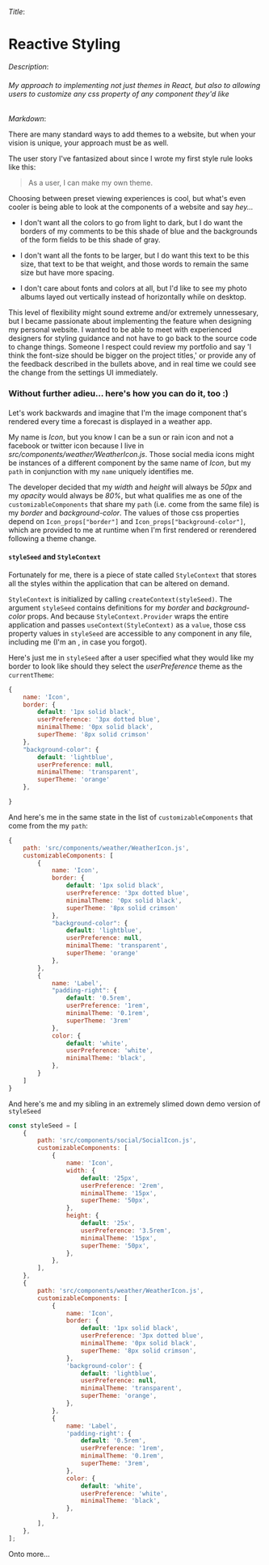 _Title_:

# Reactive Styling

_Description_:

###### My approach to implementing not just themes in React, but also to allowing users to customize any css property of any component they'd like

_Markdown_:

There are many standard ways to add themes to a website, but when your vision is unique, your approach must be as well.

The user story I've fantasized about since I wrote my first style rule looks like this:

> As a user, I can make my own theme.

Choosing between preset viewing experiences is cool, but what's even cooler is being able to look at the components of a website and say _hey..._

-   I don't want all the colors to go from light to dark, but I do want the borders of my comments to be this shade of blue and the backgrounds of the form fields to be this shade of gray.

-   I don't want all the fonts to be larger, but I do want this text to be this size, that text to be that weight, and those words to remain the same size but have more spacing.

-   I don't care about fonts and colors at all, but I'd like to see my photo albums layed out vertically instead of horizontally while on desktop.

This level of flexibility might sound extreme and/or extremely unnessesary, but I became passionate about implementing the feature when designing my personal website. I wanted to be able to meet with experienced designers for styling guidance and not have to go back to the source code to change things. Someone I respect could review my portfolio and say 'I think the font-size should be bigger on the project titles,' or provide any of the feedback described in the bullets above, and in real time we could see the change from the settings UI immediately.

### Without further adieu... here's how you can do it, too :)

#### <Icon />

Let's work backwards and imagine that I'm the image component that's rendered every time a forecast is displayed in a weather app.

My name is _Icon_, but you know I can be a sun or rain icon and not a facebook or twitter icon because I live in _src/components/weather/WeatherIcon.js_. Those social media icons might be instances of a different component by the same name of _Icon_, but my `path` in conjunction with my `name` uniquely identifies me.

The developer decided that my _width_ and _height_ will always be _50px_ and my _opacity_ would always be _80%_, but what qualifies me as one of the `customizableComponents` that share my `path` (i.e. come from the same file) is my _border_ and _background-color_. The values of those css properties depend on `Icon_props["border"]` and `Icon_props["background-color"]`, which are provided to me at runtime when I'm first rendered or rerendered following a theme change.

#### `styleSeed` and `StyleContext`

Fortunately for me, there is a piece of state called `StyleContext` that stores all the styles within the application that can be altered on demand.

`StyleContext` is initialized by calling `createContext(styleSeed)`. The argument `styleSeed` contains definitions for my _border_ and _background-color_ props. And because `StyleContext.Provider` wraps the entire application and passes `useContext(StyleContext)` as a `value`, those css property values in `styleSeed` are accessible to any component in any file, including me (I'm an <Icon />, in case you forgot).

Here's just me in `styleSeed` after a user specified what they would like my border to look like should they select the _userPreference_ theme as the `currentTheme`:

```javascript
{
    name: 'Icon',
    border: {
        default: '1px solid black',
        userPreference: '3px dotted blue',
        minimalTheme: '0px solid black',
        superTheme: '8px solid crimson'
    },
    "background-color": {
        default: 'lightblue',
        userPreference: null,
        minimalTheme: 'transparent',
        superTheme: 'orange'
    },

}
```

And here's me in the same state in the list of `customizableComponents` that come from the my `path`:

```javascript
{
    path: 'src/components/weather/WeatherIcon.js',
    customizableComponents: [
        {
            name: 'Icon',
            border: {
                default: '1px solid black',
                userPreference: '3px dotted blue',
                minimalTheme: '0px solid black',
                superTheme: '8px solid crimson'
            },
            "background-color": {
                default: 'lightblue',
                userPreference: null,
                minimalTheme: 'transparent',
                superTheme: 'orange'
            },
        },
        {
            name: 'Label',
            "padding-right": {
                default: '0.5rem',
                userPreference: '1rem',
                minimalTheme: '0.1rem',
                superTheme: '3rem'
            },
            color: {
                default: 'white',
                userPreference: 'white',
                minimalTheme: 'black',
            },
        }
    ]
}
```

And here's me and my sibling <Label /> in an extremely slimed down demo version of `styleSeed`

```javascript
const styleSeed = [
    {
        path: 'src/components/social/SocialIcon.js',
        customizableComponents: [
            {
                name: 'Icon',
                width: {
                    default: '25px',
                    userPreference: '2rem',
                    minimalTheme: '15px',
                    superTheme: '50px',
                },
                height: {
                    default: '25x',
                    userPreference: '3.5rem',
                    minimalTheme: '15px',
                    superTheme: '50px',
                },
            },
        ],
    },
    {
        path: 'src/components/weather/WeatherIcon.js',
        customizableComponents: [
            {
                name: 'Icon',
                border: {
                    default: '1px solid black',
                    userPreference: '3px dotted blue',
                    minimalTheme: '0px solid black',
                    superTheme: '8px solid crimson',
                },
                'background-color': {
                    default: 'lightblue',
                    userPreference: null,
                    minimalTheme: 'transparent',
                    superTheme: 'orange',
                },
            },
            {
                name: 'Label',
                'padding-right': {
                    default: '0.5rem',
                    userPreference: '1rem',
                    minimalTheme: '0.1rem',
                    superTheme: '3rem',
                },
                color: {
                    default: 'white',
                    userPreference: 'white',
                    minimalTheme: 'black',
                },
            },
        ],
    },
];
```

Onto more...
